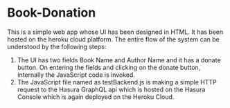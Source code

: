 # Book-Donation

This is a simple web app whose UI has been designed in HTML. It has been hosted on the heroku cloud platform. The entire flow of the system can be understood by the following steps:
1) The UI has two fields Book Name and Author Name and it has a donate button. On entering the fields and clicking on the donate button, internally the JavaScript code is invoked. 
2) The JavaScript file named as testBackend.js is making a simple HTTP request to the Hasura GraphQL api which is hosted on the Hasura Console which is again deployed on the Heroku Cloud.
